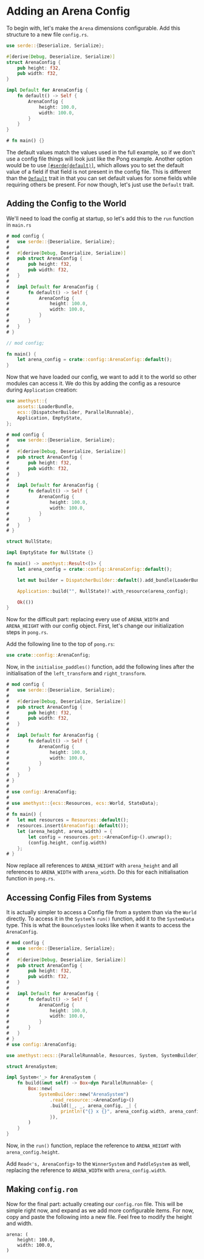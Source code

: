 # Adding an Arena Config

To begin with, let's make the `Arena` dimensions configurable. Add this structure to a new file `config.rs`.

```rust
use serde::{Deserialize, Serialize};

#[derive(Debug, Deserialize, Serialize)]
struct ArenaConfig {
    pub height: f32,
    pub width: f32,
}

impl Default for ArenaConfig {
    fn default() -> Self {
        ArenaConfig {
            height: 100.0,
            width: 100.0,
        }
    }
}

# fn main() {}
```

The default values match the values used in the full example, so if we don't use a config file things will
look just like the Pong example. Another option would be to use [`[#serde(default)]`][serde_default], which allows
you to set the default value of a field if that field is not present in the config file. This is different
than the [`Default`][default] trait in that you can set default values for some fields while requiring others
be present. For now though, let's just use the `Default` trait.

## Adding the Config to the World

We'll need to load the config at startup, so let's add this to the `run` function in `main.rs`

```rust
# mod config {
#   use serde::{Deserialize, Serialize};
# 
#   #[derive(Debug, Deserialize, Serialize)]
#   pub struct ArenaConfig {
#       pub height: f32,
#       pub width: f32,
#   }
# 
#   impl Default for ArenaConfig {
#       fn default() -> Self {
#           ArenaConfig {
#               height: 100.0,
#               width: 100.0,
#           }
#       }
#   }
# }

// mod config;

fn main() {
    let arena_config = crate::config::ArenaConfig::default();
}
```

Now that we have loaded our config, we want to add it to the world so other modules can access
it. We do this by adding the config as a resource during `Application` creation:

```rust
use amethyst::{
    assets::LoaderBundle,
    ecs::{DispatcherBuilder, ParallelRunnable},
    Application, EmptyState,
};

# mod config {
#   use serde::{Deserialize, Serialize};
# 
#   #[derive(Debug, Deserialize, Serialize)]
#   pub struct ArenaConfig {
#       pub height: f32,
#       pub width: f32,
#   }
# 
#   impl Default for ArenaConfig {
#       fn default() -> Self {
#           ArenaConfig {
#               height: 100.0,
#               width: 100.0,
#           }
#       }
#   }
# }

struct NullState;

impl EmptyState for NullState {}

fn main() -> amethyst::Result<()> {
    let arena_config = crate::config::ArenaConfig::default();

    let mut builder = DispatcherBuilder::default().add_bundle(LoaderBundle);

    Application::build("", NullState)?.with_resource(arena_config);

    Ok(())
}
```

Now for the difficult part: replacing every use of `ARENA_WIDTH` and `ARENA_HEIGHT` with our config object.
First, let's change our initialization steps in `pong.rs`.

Add the following line to the top of `pong.rs`:

```rust ,ignore
use crate::config::ArenaConfig;
```

Now, in the `initialise_paddles()` function, add the following lines after the initialisation of the
`left_transform` and `right_transform`.

```rust
# mod config {
#   use serde::{Deserialize, Serialize};
# 
#   #[derive(Debug, Deserialize, Serialize)]
#   pub struct ArenaConfig {
#       pub height: f32,
#       pub width: f32,
#   }
# 
#   impl Default for ArenaConfig {
#       fn default() -> Self {
#           ArenaConfig {
#               height: 100.0,
#               width: 100.0,
#           }
#       }
#   }
# }
# 
# use config::ArenaConfig;
# 
# use amethyst::{ecs::Resources, ecs::World, StateData};
# 
# fn main() {
#   let mut resources = Resources::default();
#   resources.insert(ArenaConfig::default());
    let (arena_height, arena_width) = {
        let config = resources.get::<ArenaConfig>().unwrap();
        (config.height, config.width)
    };
# }
```

Now replace all references to `ARENA_HEIGHT` with `arena_height` and all references to `ARENA_WIDTH` with
`arena_width`. Do this for each initialisation function in `pong.rs`.

## Accessing Config Files from Systems

It is actually simpler to access a Config file from a system than via the `World` directly. To access
it in the `System`'s `run()` function, add it to the `SystemData` type. This is what the `BounceSystem` looks
like when it wants to access the `ArenaConfig`.

```rust
# mod config {
#   use serde::{Deserialize, Serialize};
# 
#   #[derive(Debug, Deserialize, Serialize)]
#   pub struct ArenaConfig {
#       pub height: f32,
#       pub width: f32,
#   }
# 
#   impl Default for ArenaConfig {
#       fn default() -> Self {
#           ArenaConfig {
#               height: 100.0,
#               width: 100.0,
#           }
#       }
#   }
# }
# use config::ArenaConfig;

use amethyst::ecs::{ParallelRunnable, Resources, System, SystemBuilder};

struct ArenaSystem;

impl System<'_> for ArenaSystem {
    fn build(&mut self) -> Box<dyn ParallelRunnable> {
        Box::new(
            SystemBuilder::new("ArenaSystem")
                .read_resource::<ArenaConfig>()
                .build(|_, _, arena_config, _| {
                    println!("{} x {}", arena_config.width, arena_config.height)
                }),
        )
    }
}
```

Now, in the `run()` function, replace the reference to `ARENA_HEIGHT` with `arena_config.height`.

Add `Read<'s, ArenaConfig>` to the `WinnerSystem` and `PaddleSystem` as well, replacing the reference to
`ARENA_WIDTH` with `arena_config.width`.

## Making `config.ron`

Now for the final part: actually creating our `config.ron` file. This will be simple right now, and
expand as we add more configurable items. For now, copy and paste the following into a new file. Feel
free to modify the height and width.

```ron
arena: (
    height: 100.0,
    width: 100.0,
)
```

[default]: https://doc.rust-lang.org/std/default/trait.Default.html
[serde_default]: https://serde.rs/attr-default.html
